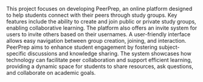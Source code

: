 This project focuses on developing PeerPrep, an online platform 
designed to help students connect with their peers through study 
groups. Key features include the ability to create and join public or 
private study groups, enabling collaborative learning. The platform 
also offers an invite system for users to invite others based on 
their usernames. A user-friendly interface allows easy navigation 
between group creation, joining, and interaction. PeerPrep aims to 
enhance student engagement by fostering subject-specific 
discussions and knowledge sharing. The system showcases how 
technology can facilitate peer collaboration and support efficient 
learning, providing a dynamic space for students to share 
resources, ask questions, and collaborate on academic goals.
